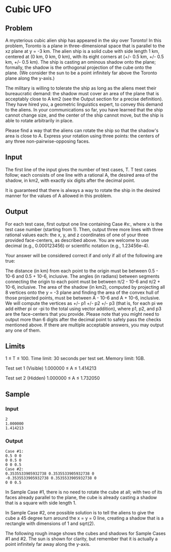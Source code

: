 # Cubic UFO

## Problem

A mysterious cubic alien ship has appeared in the sky over Toronto! In this problem, Toronto is a plane in three-dimensional space that is parallel to the xz plane at y = -3 km. The alien ship is a solid cube with side length 1 km, centered at (0 km, 0 km, 0 km), with its eight corners at (+/- 0.5 km, +/- 0.5 km, +/- 0.5 km). The ship is casting an ominous shadow onto the plane; formally, the shadow is the orthogonal projection of the cube onto the plane. (We consider the sun to be a point infinitely far above the Toronto plane along the y-axis.)

The military is willing to tolerate the ship as long as the aliens meet their bureaucratic demand: the shadow must cover an area of the plane that is acceptably close to A km2 (see the Output section for a precise definition). They have hired you, a geometric linguistics expert, to convey this demand to the aliens. In your communications so far, you have learned that the ship cannot change size, and the center of the ship cannot move, but the ship is able to rotate arbitrarily in place.

Please find a way that the aliens can rotate the ship so that the shadow's area is close to A. Express your rotation using three points: the centers of any three non-pairwise-opposing faces.

## Input

The first line of the input gives the number of test cases, T. T test cases follow; each consists of one line with a rational A, the desired area of the shadow, in km2, with exactly six digits after the decimal point.

It is guaranteed that there is always a way to rotate the ship in the desired manner for the values of A allowed in this problem.

## Output

For each test case, first output one line containing Case #x:, where x is the test case number (starting from 1). Then, output three more lines with three rational values each: the x, y, and z coordinates of one of your three provided face-centers, as described above. You are welcome to use decimal (e.g., 0.000123456) or scientific notation (e.g., 1.23456e-4).

Your answer will be considered correct if and only if all of the following are true:

The distance (in km) from each point to the origin must be between 0.5 - 10-6 and 0.5 + 10-6, inclusive.
The angles (in radians) between segments connecting the origin to each point must be between π/2 - 10-6 and π/2 + 10-6, inclusive.
The area of the shadow (in km2), computed by projecting all 8 vertices onto the y = -3 plane and finding the area of the convex hull of those projected points, must be between A - 10-6 and A + 10-6, inclusive. We will compute the vertices as +/- p1 +/- p2 +/- p3 (that is, for each pi we add either pi or -pi to the total using vector addition), where p1, p2, and p3 are the face-centers that you provide.
Please note that you might need to output more than 6 digits after the decimal point to safely pass the checks mentioned above. If there are multiple acceptable answers, you may output any one of them.

## Limits

1 ≤ T ≤ 100.
Time limit: 30 seconds per test set.
Memory limit: 1GB.

Test set 1 (Visible)
1.000000 ≤ A ≤ 1.414213

Test set 2 (Hidden)
1.000000 ≤ A ≤ 1.732050

## Sample

### Input 
```
2
1.000000
1.414213
```

### Output 
``` 
Case #1:
0.5 0 0
0 0.5 0
0 0 0.5
Case #2:
0.3535533905932738 0.3535533905932738 0
-0.3535533905932738 0.3535533905932738 0
0 0 0.5
```

In Sample Case #1, there is no need to rotate the cube at all; with two of its faces already parallel to the plane, the cube is already casting a shadow that is a square with side length 1.

In Sample Case #2, one possible solution is to tell the aliens to give the cube a 45 degree turn around the x = y = 0 line, creating a shadow that is a rectangle with dimensions of 1 and sqrt(2).

The following rough image shows the cubes and shadows for Sample Cases #1 and #2. The sun is shown for clarity, but remember that it is actually a point infinitely far away along the y-axis.
